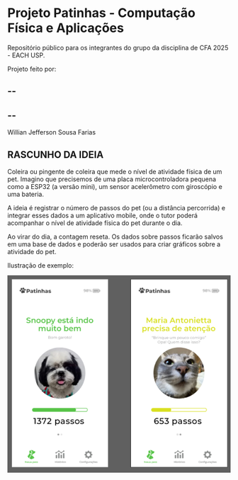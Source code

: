 # Projeto Patinhas - Computação Física e Aplicações

Repositório público para os integrantes do grupo da disciplina de CFA 2025 - EACH USP.

Projeto feito por: 

--
--
--
--
Willian Jefferson Sousa Farias

## RASCUNHO DA IDEIA

Coleira ou pingente de coleira que mede o nível de atividade física de um pet. Imagino que precisemos de uma placa microcontroladora pequena como a ESP32 (a versão mini), um sensor acelerômetro com giroscópio e uma bateria. 

A ideia é registrar o número de passos do pet (ou a distância percorrida) e integrar esses dados a um aplicativo mobile, onde o tutor poderá acompanhar o nível de atividade física do pet durante o dia. 

Ao virar do dia, a contagem reseta. Os dados sobre passos ficarão salvos em uma base de dados e poderão ser usados para criar gráficos sobre a atividade do pet.

Ilustração de exemplo:

![Imagem da tela inicial do app](imagens/patinhas0.png)
